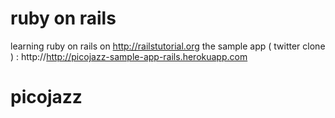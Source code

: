 # ruby on rails 
learning ruby on rails on http://railstutorial.org
the sample app ( twitter clone ) : http://http://picojazz-sample-app-rails.herokuapp.com

# picojazz

